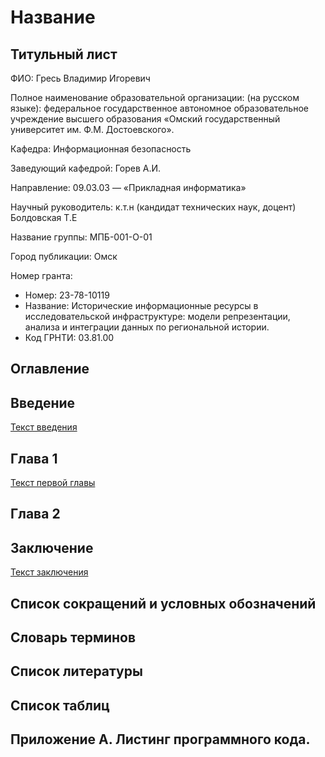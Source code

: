 # Название

## Титульный лист

ФИО: Гресь Владимир Игоревич

Полное наименование образовательной организации: (на русском языке):    федеральное государственное
автономное образовательное учреждение высшего образования «Омский государственный университет им.
Ф.М. Достоевского».

Кафедра: Информационная безопасность

Заведующий кафедрой: Горев А.И.

Направление: 09.03.03 — «Прикладная информатика»

Научный руководитель: к.т.н (кандидат технических наук, доцент) Болдовская Т.Е

Название группы: МПБ-001-О-01

Город публикации: Омск

Номер гранта:

- Номер: 23-78-10119
- Название: Исторические информационные ресурсы в исследовательской инфраструктуре: модели
  репрезентации, анализа и интеграции данных по региональной истории.
- Код ГРНТИ: 03.81.00

## Оглавление

## Введение

[Текст введения](./additionally/Введение.md)

## Глава 1

[Текст первой главы](./additionally/Глава_1.md)

## Глава 2

## Заключение

[Текст заключения](./additionally/Заключение.md)

## Список сокращений и условных обозначений

## Словарь терминов

## Список литературы

## Список таблиц

## Приложение А. Листинг программного кода.
